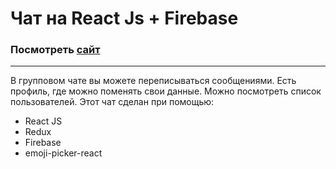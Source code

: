 # Чат на React Js + Firebase
### Посмотреть [сайт](https://h-azamat.github.io/ReactChat)
___
В групповом чате вы можете переписываться сообщениями. Есть профиль, где можно поменять свои данные. Можно посмотреть список пользователей.
Этот чат сделан при помощью:
* React JS
* Redux
* Firebase
* emoji-picker-react
